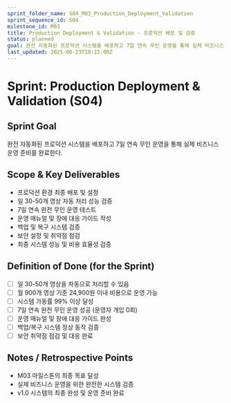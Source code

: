 ```yaml
---
sprint_folder_name: S04_M03_Production_Deployment_Validation
sprint_sequence_id: S04
milestone_id: M03
title: Production Deployment & Validation - 프로덕션 배포 및 검증
status: planned
goal: 완전 자동화된 프로덕션 시스템을 배포하고 7일 연속 무인 운영을 통해 실제 비즈니스 운영 준비를 완료한다.
last_updated: 2025-06-23T19:15:00Z
---
```


# Sprint: Production Deployment & Validation (S04)

## Sprint Goal
완전 자동화된 프로덕션 시스템을 배포하고 7일 연속 무인 운영을 통해 실제 비즈니스 운영 준비를 완료한다.

## Scope & Key Deliverables
- 프로덕션 환경 최종 배포 및 설정
- 일 30-50개 영상 자동 처리 성능 검증
- 7일 연속 완전 무인 운영 테스트
- 운영 매뉴얼 및 장애 대응 가이드 작성
- 백업 및 복구 시스템 검증
- 보안 설정 및 취약점 점검
- 최종 시스템 성능 및 비용 효율성 검증

## Definition of Done (for the Sprint)
- [ ] 일 30-50개 영상을 자동으로 처리할 수 있음
- [ ] 월 900개 영상 기준 24,900원 이내 비용으로 운영 가능
- [ ] 시스템 가동률 99% 이상 달성
- [ ] 7일 연속 완전 무인 운영 성공 (운영자 개입 0회)
- [ ] 운영 매뉴얼 및 장애 대응 가이드 완성
- [ ] 백업/복구 시스템 정상 동작 검증
- [ ] 보안 취약점 점검 및 대응 완료

## Notes / Retrospective Points
- M03 마일스톤의 최종 목표 달성
- 실제 비즈니스 운영을 위한 완전한 시스템 검증
- v1.0 시스템의 최종 완성 및 운영 준비 완료